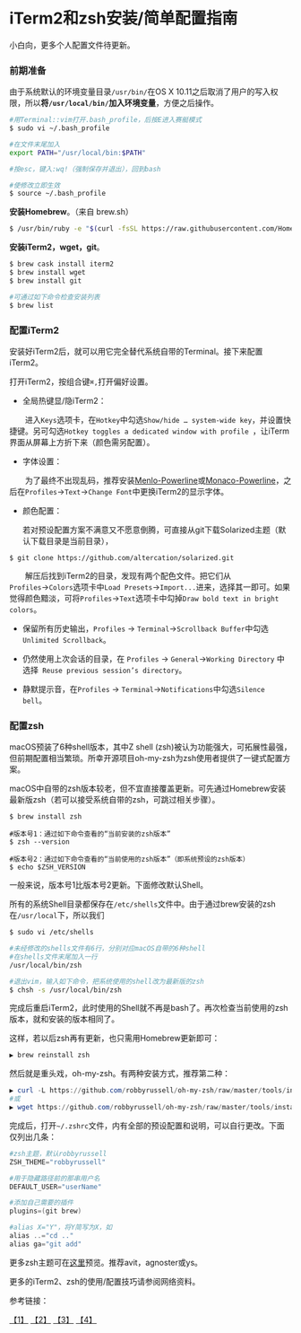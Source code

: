 # iTerm2和zsh安装/简单配置指南

小白向，更多个人配置文件待更新。



### 前期准备

由于系统默认的环境变量目录`/usr/bin/`在OS X 10.11之后取消了用户的写入权限，所以**将`/usr/local/bin/`加入环境变量**，方便之后操作。
``` bash
#用Terminal::vim打开.bash_profile，后按E进入赛艇模式
$ sudo vi ~/.bash_profile

#在文件末尾加入
export PATH="/usr/local/bin:$PATH"

#按esc，键入:wq!（强制保存并退出），回到bash

#使修改立即生效
$ source ~/.bash_profile
```


**安装Homebrew**。（来自 brew.sh）

``` bash
$ /usr/bin/ruby -e "$(curl -fsSL https://raw.githubusercontent.com/Homebrew/install/master/install)"
```

**安装iTerm2，wget，git**。
``` bash
$ brew cask install iterm2
$ brew install wget
$ brew install git

#可通过如下命令检查安装列表
$ brew list
```



### 配置iTerm2

安装好iTerm2后，就可以用它完全替代系统自带的Terminal。接下来配置iTerm2。

打开iTerm2，按组合键`⌘,`打开偏好设置。

- 全局热键显/隐iTerm2：

　　进入`Keys`选项卡，在`Hotkey`中勾选`Show/hide … system-wide key`，并设置快捷键。另可勾选`Hotkey toggles a dedicated window with profile `，让iTerm界面从屏幕上方折下来（颜色需另配置）。

- 字体设置：

　　为了最终不出现乱码，推荐安装[Menlo-Powerline](https://gist.github.com/qrush/1595572/raw/417a3fa36e35ca91d6d23ac961071094c26e5fad/Menlo-Powerline.otf)或[Monaco-Powerline](https://github.com/mneorr/powerline-fonts/blob/bfcb152306902c09b62be6e4a5eec7763e46d62d/Monaco/Monaco%20for%20Powerline.otf)，之后在`Profiles`→`Text`→`Change Font`中更换iTerm2的显示字体。


- 颜色配置：

  若对预设配置方案不满意又不愿意倒腾，可直接从git下载Solarized主题（默认下载目录是当前目录），

```shell
$ git clone https://github.com/altercation/solarized.git
```
　　解压后找到iTerm2的目录，发现有两个配色文件。把它们从`Profiles`→`Colors`选项卡中`Load Presets`→`Import...`进来，选择其一即可。如果觉得颜色黯淡，可将`Profiles`→`Text`选项卡中勾掉`Draw bold text in bright colors`。

- 保留所有历史输出，`Profiles` → `Terminal`→`Scrollback Buffer`中勾选`Unlimited Scrollback`。


- 仍然使用上次会话的目录，在
  `Profiles` → `General`→`Working Directory` 中选择` Reuse previous session’s directory`。
- 静默提示音，在`Profiles` → `Terminal`→`Notifications`中勾选`Silence bell`。



### 配置zsh

macOS预装了6种shell版本，其中Z shell (zsh)被认为功能强大，可拓展性最强，但前期配置相当繁琐。所幸开源项目oh-my-zsh为zsh使用者提供了一键式配置方案。

macOS中自带的zsh版本较老，但不宜直接覆盖更新。可先通过Homebrew安装最新版zsh（若可以接受系统自带的zsh，可跳过相关步骤）。

```shell
$ brew install zsh

#版本号1：通过如下命令查看的“当前安装的zsh版本”
$ zsh --version

#版本号2：通过如下命令查看的“当前使用的zsh版本”（即系统预设的zsh版本）
$ echo $ZSH_VERSION
```

一般来说，版本号1比版本号2更新。下面修改默认Shell。

所有的系统Shell目录都保存在`/etc/shells`文件中。由于通过brew安装的zsh在`/usr/local`下，所以我们

```bash
$ sudo vi /etc/shells

#未经修改的shells文件有6行，分别对应macOS自带的6种shell
#在shells文件末尾加入一行
/usr/local/bin/zsh

#退出vim，输入如下命令，把系统使用的shell改为最新版的zsh
$ chsh -s /usr/local/bin/zsh
```

完成后重启iTerm2，此时使用的Shell就不再是bash了。再次检查当前使用的zsh版本，就和安装的版本相同了。

这样，若以后zsh再有更新，也只需用Homebrew更新即可：

```powershell
▶ brew reinstall zsh
```

然后就是重头戏，oh-my-zsh。有两种安装方式，推荐第二种：

```powershell
▶ curl -L https://github.com/robbyrussell/oh-my-zsh/raw/master/tools/install.sh | sh
#或
▶ wget https://github.com/robbyrussell/oh-my-zsh/raw/master/tools/install.sh -O - | sh
```

完成后，打开`~/.zshrc`文件，内有全部的预设配置和说明，可以自行更改。下面仅列出几条：

```powershell
#zsh主题，默认robbyrussell
ZSH_THEME="robbyrussell"

#用于隐藏路径前的那串用户名
DEFAULT_USER="userName"

#添加自己需要的插件
plugins=(git brew) 

#alias X="Y"，将Y简写为X，如
alias ..="cd .."
alias ga="git add"
```

更多zsh主题可在[这里](https://github.com/robbyrussell/oh-my-zsh/wiki/themes)预览。推荐avit，agnoster或ys。



更多的iTerm2、zsh的使用/配置技巧请参阅网络资料。



参考链接：

[【1】](http://yijiebuyi.com/blog/b9b5e1ebb719f22475c38c4819ab8151.html)	[【2】](http://yijiebuyi.com/blog/9c6419897949a7935d0fdec74cb7c61b.html)	[【3】](http://www.jianshu.com/p/bb1c97269b11)	[【4】](http://www.tuicool.com/articles/FFN7Vbq)	